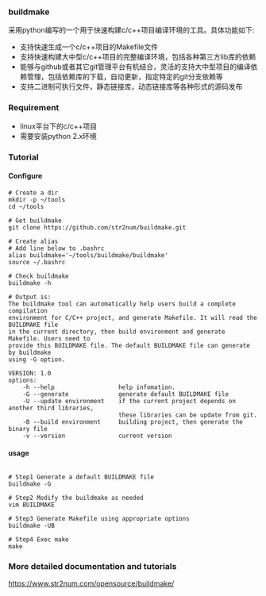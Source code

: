### buildmake
采用python编写的一个用于快速构建c/c++项目编译环境的工具。具体功能如下:
+ 支持快速生成一个c/c++项目的Makefile文件
+ 支持快速构建大中型c/c++项目的完整编译环境，包括各种第三方lib库的依赖
+ 能够与github或者其它git管理平台有机结合，灵活的支持大中型项目的编译依赖管理，包括依赖库的下载，自动更新，指定特定的git分支依赖等
+ 支持二进制可执行文件，静态链接库，动态链接库等各种形式的源码发布

### Requirement
+ linux平台下的c/c++项目 
+ 需要安装python 2.x环境

### Tutorial
#### Configure
```shell
# Create a dir
mkdir -p ~/tools
cd ~/tools

# Get buildmake
git clone https://github.com/str2num/buildmake.git

# Create alias
# Add line below to .bashrc
alias buildmake='~/tools/buildmake/buildmake'
source ~/.bashrc

# Check buildmake
buildmake -h

# Output is:
The buildmake tool can automatically help users build a complete compilation
environment for C/C++ project, and generate Makefile. It will read the BUILDMAKE file
in the current directory, then build environment and generate Makefile. Users need to
provide this BUILDMAKE file. The default BUILDMAKE file can generate by buildmake
using -G option.

VERSION: 1.0
options:
    -h --help                  help infomation.
    -G --generate              generate default BUILDMAKE file
    -U --update environment    if the current project depends on another third libraries,
                               these libraries can be update from git.
    -B --build environment     building project, then generate the binary file
    -v --version               current version

```
#### usage
```shell

# Step1 Generate a default BUILDMAKE file
buildmake -G

# Step2 Modify the buildmake as needed
vim BUILDMAKE

# Step3 Generate Makefile using appropriate options
buildmake -UB

# Step4 Exec make
make

```

### More detailed documentation and tutorials
https://www.str2num.com/opensource/buildmake/



